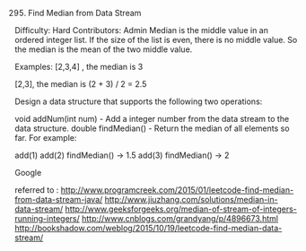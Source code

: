 295. Find Median from Data Stream  

Difficulty: Hard
Contributors: Admin
Median is the middle value in an ordered integer list. If the size of the list is even, there is no middle value. So the median is the mean of the two middle value.

Examples:
[2,3,4] , the median is 3

[2,3], the median is (2 + 3) / 2 = 2.5

Design a data structure that supports the following two operations:

void addNum(int num) - Add a integer number from the data stream to the data structure.
double findMedian() - Return the median of all elements so far.
For example:

add(1)
add(2)
findMedian() -> 1.5
add(3)
findMedian() -> 2

Google

referred to : http://www.programcreek.com/2015/01/leetcode-find-median-from-data-stream-java/
http://www.jiuzhang.com/solutions/median-in-data-stream/
http://www.geeksforgeeks.org/median-of-stream-of-integers-running-integers/
http://www.cnblogs.com/grandyang/p/4896673.html
http://bookshadow.com/weblog/2015/10/19/leetcode-find-median-data-stream/
